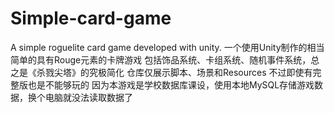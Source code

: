 # Simple-card-game
A simple roguelite card game developed with unity.
一个使用Unity制作的相当简单的具有Rouge元素的卡牌游戏
包括饰品系统、卡组系统、随机事件系统，总之是《杀戮尖塔》的究极简化
仓库仅展示脚本、场景和Resources
不过即使有完整版也是不能够玩的
因为本游戏是学校数据库课设，使用本地MySQL存储游戏数据，换个电脑就没法读取数据了
